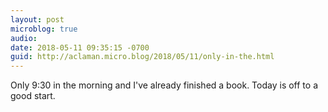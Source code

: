 ```yaml
---
layout: post
microblog: true
audio: 
date: 2018-05-11 09:35:15 -0700
guid: http://aclaman.micro.blog/2018/05/11/only-in-the.html
---
```

Only 9:30 in the morning and I've already finished a book. Today is off to a good start.
